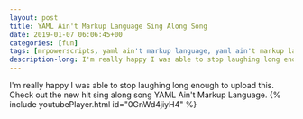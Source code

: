 ```yaml
---
layout: post
title: YAML Ain't Markup Language Sing Along Song
date: 2019-01-07 06:06:45+00
categories: [fun]
tags: [mrpowerscripts, yaml ain't markup language, yaml ain't markup language sing along, yaml song, yaml sing along, yaml sing along song]
description-long: I'm really happy I was able to stop laughing long enough to upload this. Check out the new hit sing along song YAML Ain't Markup Language.
---
```


I'm really happy I was able to stop laughing long enough to upload this. Check out the new hit sing along song YAML Ain't Markup Language. {% include youtubePlayer.html id="0GnWd4jiyH4" %}
